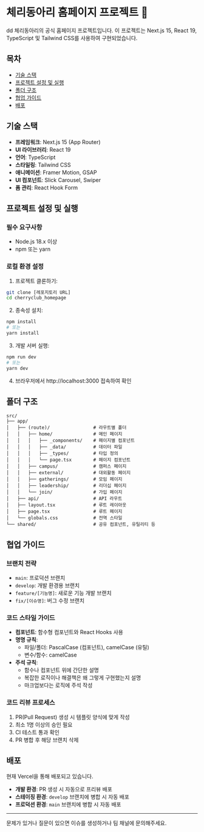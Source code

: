 # 체리동아리 홈페이지 프로젝트 🍒
dd
체리동아리의 공식 홈페이지 프로젝트입니다. 이 프로젝트는 Next.js 15, React 19, TypeScript 및 Tailwind CSS를 사용하여 구현되었습니다.

## 목차

- [기술 스택](#기술-스택)
- [프로젝트 설정 및 실행](#프로젝트-설정-및-실행)
- [폴더 구조](#폴더-구조)
- [협업 가이드](#협업-가이드)
- [배포](#배포)

## 기술 스택

- **프레임워크**: Next.js 15 (App Router)
- **UI 라이브러리**: React 19
- **언어**: TypeScript
- **스타일링**: Tailwind CSS
- **애니메이션**: Framer Motion, GSAP
- **UI 컴포넌트**: Slick Carousel, Swiper
- **폼 관리**: React Hook Form

## 프로젝트 설정 및 실행

### 필수 요구사항

- Node.js 18.x 이상
- npm 또는 yarn

### 로컬 환경 설정

1. 프로젝트 클론하기:

```bash
git clone [레포지토리 URL]
cd cherryclub_homepage
```

2. 종속성 설치:

```bash
npm install
# 또는
yarn install
```

3. 개발 서버 실행:

```bash
npm run dev
# 또는
yarn dev
```

4. 브라우저에서 http://localhost:3000 접속하여 확인

## 폴더 구조

```
src/
├── app/
│   ├── (route)/                # 라우트별 폴더
│   │   ├── home/               # 메인 페이지
│   │   │   ├── _components/    # 페이지별 컴포넌트
│   │   │   ├── _data/          # 데이터 파일
│   │   │   ├── _types/         # 타입 정의
│   │   │   └── page.tsx        # 페이지 컴포넌트
│   │   ├── campus/             # 캠퍼스 페이지
│   │   ├── external/           # 대외활동 페이지
│   │   ├── gatherings/         # 모임 페이지
│   │   ├── leadership/         # 리더십 페이지
│   │   └── join/               # 가입 페이지
│   ├── api/                    # API 라우트
│   ├── layout.tsx              # 루트 레이아웃
│   ├── page.tsx                # 루트 페이지
│   └── globals.css             # 전역 스타일
└── shared/                     # 공유 컴포넌트, 유틸리티 등
```

## 협업 가이드

### 브랜치 전략

- `main`: 프로덕션 브랜치
- `develop`: 개발 환경용 브랜치
- `feature/[기능명]`: 새로운 기능 개발 브랜치
- `fix/[이슈명]`: 버그 수정 브랜치

### 코드 스타일 가이드

- **컴포넌트**: 함수형 컴포넌트와 React Hooks 사용
- **명명 규칙**:
  - 파일/폴더: PascalCase (컴포넌트), camelCase (유틸)
  - 변수/함수: camelCase
- **주석 규칙**:
  - 함수나 컴포넌트 위에 간단한 설명
  - 복잡한 로직이나 해결책은 왜 그렇게 구현했는지 설명
  - 마크업보다는 로직에 주석 작성

### 코드 리뷰 프로세스

1. PR(Pull Request) 생성 시 템플릿 양식에 맞게 작성
2. 최소 1명 이상의 승인 필요
3. CI 테스트 통과 확인
4. PR 병합 후 해당 브랜치 삭제

## 배포

현재 Vercel을 통해 배포되고 있습니다.

- **개발 환경**: PR 생성 시 자동으로 프리뷰 배포
- **스테이징 환경**: `develop` 브랜치에 병합 시 자동 배포
- **프로덕션 환경**: `main` 브랜치에 병합 시 자동 배포

---

문제가 있거나 질문이 있으면 이슈를 생성하거나 팀 채널에 문의해주세요.
